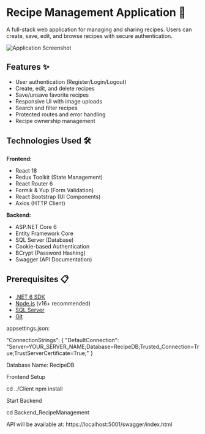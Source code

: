 # Recipe Management Application 🍳

A full-stack web application for managing and sharing recipes. Users can create, save, edit, and browse recipes with secure authentication.

![Application Screenshot](screenshot.png) <!-- Add your screenshot here -->

## Features ✨
- User authentication (Register/Login/Logout)
- Create, edit, and delete recipes
- Save/unsave favorite recipes
- Responsive UI with image uploads
- Search and filter recipes
- Protected routes and error handling
- Recipe ownership management

## Technologies Used 🛠️
**Frontend:**
- React 18
- Redux Toolkit (State Management)
- React Router 6
- Formik & Yup (Form Validation)
- React Bootstrap (UI Components)
- Axios (HTTP Client)

**Backend:**
- ASP.NET Core 6
- Entity Framework Core
- SQL Server (Database)
- Cookie-based Authentication
- BCrypt (Password Hashing)
- Swagger (API Documentation)

## Prerequisites 📋
- [.NET 6 SDK](https://dotnet.microsoft.com/download)
- [Node.js](https://nodejs.org/) (v16+ recommended)
- [SQL Server](https://www.microsoft.com/en-us/sql-server/sql-server-downloads)
- [Git](https://git-scm.com/)





appsettings.json:


"ConnectionStrings": {
  "DefaultConnection": "Server=YOUR_SERVER_NAME;Database=RecipeDB;Trusted_Connection=True;TrustServerCertificate=True;"
}



Database Name:    RecipeDB

Frontend Setup

cd ../Client
npm install



Start Backend

cd Backend_RecipeManagement




API will be available at:
https://localhost:5001/swagger/index.html





